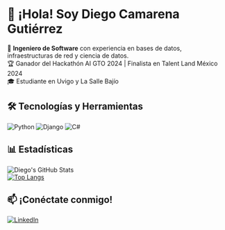 # 👋 ¡Hola! Soy Diego Camarena Gutiérrez  

🚀 **Ingeniero de Software** con experiencia en bases de datos, infraestructuras de red y ciencia de datos.  
🏆 Ganador del Hackathón AI GTO 2024 | Finalista en Talent Land México 2024  
🎓 Estudiante en Uvigo y La Salle Bajío  

## 🛠 Tecnologías y Herramientas  
![Python](https://img.shields.io/badge/Python-3776AB?style=flat&logo=python&logoColor=white)
![Django](https://img.shields.io/badge/Django-092E20?style=flat&logo=django&logoColor=white)
![C#](https://img.shields.io/badge/C%23-239120?style=flat&logo=c-sharp&logoColor=white)

## 📊 Estadísticas  
![Diego's GitHub Stats](https://github-readme-stats.vercel.app/api?username=tuusuario&show_icons=true&theme=tokyonight)  
[![Top Langs](https://github-readme-stats.vercel.app/api/top-langs/?username=tuusuario&layout=compact&theme=tokyonight)](https://github.com/anuraghazra/github-readme-stats)  

## 📫 ¡Conéctate conmigo!  
[![LinkedIn](https://img.shields.io/badge/LinkedIn-Diego%20Camarena-blue?style=flat&logo=linkedin)](https://www.linkedin.com/in/diego-camarena)  
